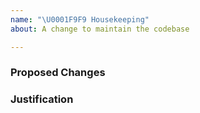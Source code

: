 ```yaml
---
name: "\U0001F9F9 Housekeeping"
about: A change to maintain the codebase

---
```


<!--
    NOTE: This type of issue should be opened only by those reasonably familiar
    with Peering Manager's code base.

    Describe the proposed change(s) in detail.
-->
### Proposed Changes


<!-- Provide justification for the proposed change(s). -->
### Justification

